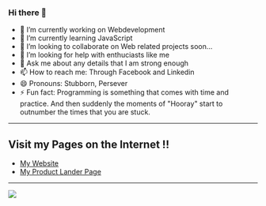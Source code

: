 ### Hi there 👋

<!--
**Abhiramborige/Abhiramborige** is a ✨ _special_ ✨ repository because its `README.md` (this file) appears on your GitHub profile.

Here are some ideas to get you started:-->

- 🔭 I’m currently working on Webdevelopment
- 🌱 I’m currently learning JavaScript
- 👯 I’m looking to collaborate on Web related projects soon...
- 🤔 I’m looking for help with enthuciasts like me
- 💬 Ask me about any details that I am strong enough
- 📫 How to reach me: Through Facebook and Linkedin
- 😄 Pronouns: Stubborn, Persever
- ⚡ Fun fact: Programming is something that comes with time and practice. And then suddenly the moments of "Hooray" start to outnumber the times that you are stuck.
***
## Visit my Pages on the Internet !!
- [My Website](http://abhiramborige.me "My Website")
- [My Product Lander Page](https://borigeabhiram.gitlab.io/productlander "My Product Lander Page")
***
<img src="https://github-readme-stats.vercel.app/api?username=Abhiramborige&&show_icons=true&title_color=ff3333&icon_color=ff661a&text_color=0000e6&bg_color=66ff99">

